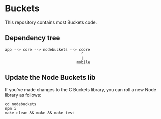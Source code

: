 # Buckets

This repository contains most Buckets code.

## Dependency tree

    app --> core --> nodebuckets --> ccore
                                      ^
                                      |
                                    mobile

## Update the Node Buckets lib

If you've made changes to the C Buckets library, you can roll a new Node library as follows:

    cd nodebuckets
    npm i
    make clean && make && make test

